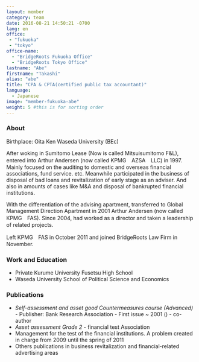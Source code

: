 ```yaml
---
layout: member
category: team
date: 2016-08-21 14:50:21 -0700
lang: en
office:
 - "fukuoka"
 - "tokyo"
office-name:
  - "BridgeRoots Fukuoka Office"
  - "BridgeRoots Tokyo Office"
lastname: "Abe"
firstname: "Takashi"
alias: "abe"
title: "CPA & CPTA(certified public tax accountant)"
language:
  - Japanese
image: "member-fukuoka-abe"
weight: 5 #this is for sorting order
---
```


### About
Birthplace: Oita Ken
Waseda University (BEc)

After woking in Sumitomo Lease (Now is called Mitsuisumitomo F&L),  entered into Arthur Andersen (now called KPMG　AZSA　LLC) in 1997.
Mainly focused on the auditing to  domestic and overseas financial associations, fund service. etc. Meanwhile participated in the business of disposal of bad loans and  revitalization of early stage as an adviser. And also in amounts of cases like M&A and disposal of bankrupted financial institutions.

With the differentiation of the advising apartment, transferred to Global Management Direction Apartment in 2001 Arthur Andersen (now called KPMG　FAS). Since 2004, had worked as a director and taken a leadership of related projects.

Left  KPMG　FAS in October 2011 and joined BridgeRoots Law Firm in November.



### Work and Education
- Private Kurume University Fusetsu High School
- Waseda University School of Political Science and Economics

### Publications
- *Self-assessment and asset good Countermeasures course (Advanced)* - Publisher: Bank Research Association - First issue ~ 2001 () - co-author
- *Asset assessment Grade 2* -  financial test Association
- Management for the test of the financial institutions. A problem created in charge from 2009 until the spring of 2011
- Others publications in business revitalization and financial-related advertising areas
